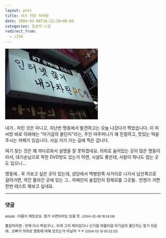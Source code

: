 ```yaml
---
layout: post
title: 내가 차린 피씨방
date: 2004-02-08T16:22:50+00:00
categories: 일상의-느낌
redirect_from:
  - /336
---
```


![ ](/assets/media/logs_archives_Dsc03076_s.jpg)

내가.. 차린 것은 아니고, 지난번 명동에서 발견하고는 오늘 나갔다가 찍었습니다. 이 피씨방 바로 아래에는 "아기곰의 꿀단지"라는, 주인 아주머니가 꽤 친절하고, 맛있는 떡을 주시는 까페가 있습니다. 사실 거기 가는 길에 찍은 겁니다.

여기 찾는 것은 꽤 까다로와서 설명을 잘 못하겠네요. 의외로 숨어있는 곳이 많은 명동이라서, 대기손님으로 꽉찬 DVD방도 있는가 하면, 시설도 좋은데, 사람이 하나도 업는 곳도 있으니...

명동에.. 꼭 가보고 싶은 곳이 있는데, 성당에서 백병원쪽 사거리로 나가서 남산쪽으로 걸어가면, 약간 올라간 곳에 있는 그.. 까페인지 술집인지 정체모를 그곳들.. 언젠가 가면 한번 테스트 해보고 싶네요.

* * *

### 댓글



<!--- cmt:685 --->
<!--- mail: --->
<!--- parent:0 --->

<small class=comment>eouia : 이름이 재밌군요. 뭔가 사연이라도 있을 듯. <small>(2004-02-08 18:24:08)</small></small>


<!--- cmt:686 --->
<!--- mail: --->
<!--- parent:0 --->

<small class=comment>빨강머리앤 : 언제 다시 찍었구나.. 이게 그리 재미있다니 신기할 따름이얌 아기곰의 꿀단지는 찾기 쉬운데.. 오빠가 의외로 명동에 대해 모르는거 아닐까 ㅋㅋ <small>(2004-02-10 00:32:20)</small></small>


